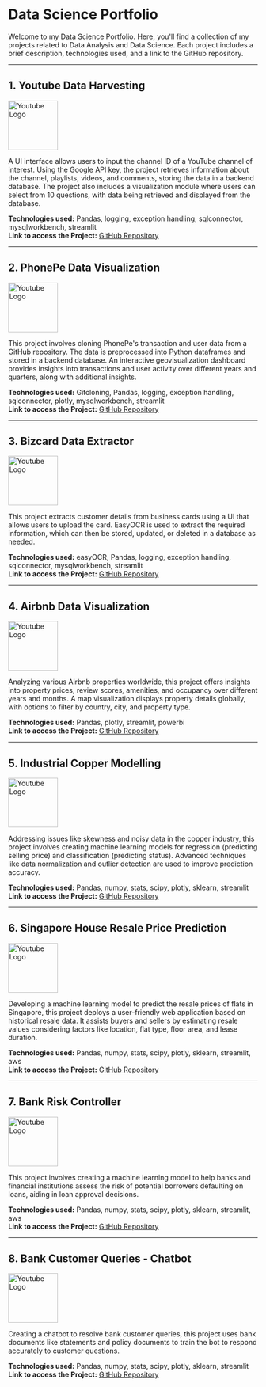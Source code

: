 # Data Science Portfolio

Welcome to my Data Science Portfolio. Here, you'll find a collection of my projects related to Data Analysis and Data Science. Each project includes a brief description, technologies used, and a link to the GitHub repository.

---

## 1. Youtube Data Harvesting
<img src="https://www.freepnglogos.com/uploads/youtube-video-logo-png-4.png" alt="Youtube Logo" width="100"/>

A UI interface allows users to input the channel ID of a YouTube channel of interest. Using the Google API key, the project retrieves information about the channel, playlists, videos, and comments, storing the data in a backend database. The project also includes a visualization module where users can select from 10 questions, with data being retrieved and displayed from the database.

**Technologies used:** Pandas, logging, exception handling, sqlconnector, mysqlworkbench, streamlit  
**Link to access the Project:** [GitHub Repository](<Provide the GitHub repo link>)

---

## 2. PhonePe Data Visualization
<img src="https://1000logos.net/wp-content/uploads/2022/11/PhonePe-Logo.png" alt="Youtube Logo" width="100"/>

This project involves cloning PhonePe's transaction and user data from a GitHub repository. The data is preprocessed into Python dataframes and stored in a backend database. An interactive geovisualization dashboard provides insights into transactions and user activity over different years and quarters, along with additional insights.

**Technologies used:** Gitcloning, Pandas, logging, exception handling, sqlconnector, plotly, mysqlworkbench, streamlit  
**Link to access the Project:** [GitHub Repository](<Provide the GitHub repo link>)

---

## 3. Bizcard Data Extractor
<img src="https://webneel.com/sites/default/files/images/download/thumb/32-modern-business-card-preview-on-table.jpg" alt="Youtube Logo" width="100"/>

This project extracts customer details from business cards using a UI that allows users to upload the card. EasyOCR is used to extract the required information, which can then be stored, updated, or deleted in a database as needed.

**Technologies used:** easyOCR, Pandas, logging, exception handling, sqlconnector, mysqlworkbench, streamlit  
**Link to access the Project:** [GitHub Repository](<Provide the GitHub repo link>)

---

## 4. Airbnb Data Visualization
<img src="https://upload.wikimedia.org/wikipedia/commons/6/69/Airbnb_Logo_Bélo.svg" alt="Youtube Logo" width="100"/>

Analyzing various Airbnb properties worldwide, this project offers insights into property prices, review scores, amenities, and occupancy over different years and months. A map visualization displays property details globally, with options to filter by country, city, and property type.

**Technologies used:** Pandas, plotly, streamlit, powerbi  
**Link to access the Project:** [GitHub Repository](<Provide the GitHub repo link>)

---

## 5. Industrial Copper Modelling
<img src="https://cdn-prod.medicalnewstoday.com/content/images/articles/288/288165/copper-wire-spools-on-shelf.jpg" alt="Youtube Logo" width="100"/>

Addressing issues like skewness and noisy data in the copper industry, this project involves creating machine learning models for regression (predicting selling price) and classification (predicting status). Advanced techniques like data normalization and outlier detection are used to improve prediction accuracy.

**Technologies used:** Pandas, numpy, stats, scipy, plotly, sklearn, streamlit  
**Link to access the Project:** [GitHub Repository](<Provide the GitHub repo link>)

---

## 6. Singapore House Resale Price Prediction
<img src="https://media.licdn.com/dms/image/D5612AQEHr1sBVmqkxQ/article-cover_image-shrink_720_1280/0/1706292872702?e=2147483647&v=beta&t=2-5nbgHg1eHUzsHKKWbXw_yY0Sm29yajweUUpyOcqWI" alt="Youtube Logo" width="100"/>

Developing a machine learning model to predict the resale prices of flats in Singapore, this project deploys a user-friendly web application based on historical resale data. It assists buyers and sellers by estimating resale values considering factors like location, flat type, floor area, and lease duration.

**Technologies used:** Pandas, numpy, stats, scipy, plotly, sklearn, streamlit, aws  
**Link to access the Project:** [GitHub Repository](<Provide the GitHub repo link>)

---

## 7. Bank Risk Controller

<img src="https://www.bizagi.com/files/live/sites/bizagi/files/Blogs/Risk%20Management%20in%20Banking.jpg" alt="Youtube Logo" width="100"/>

This project involves creating a machine learning model to help banks and financial institutions assess the risk of potential borrowers defaulting on loans, aiding in loan approval decisions.

**Technologies used:** Pandas, numpy, stats, scipy, plotly, sklearn, streamlit, aws  
**Link to access the Project:** [GitHub Repository](<Provide the GitHub repo link>)

---

## 8. Bank Customer Queries - Chatbot
<img src="https://s4769.pcdn.co/wp-content/uploads/2023/05/GenAI-Chatbots-Marketing-1024x597.png" alt="Youtube Logo" width="100"/>


Creating a chatbot to resolve bank customer queries, this project uses bank documents like statements and policy documents to train the bot to respond accurately to customer questions.

**Technologies used:** Pandas, numpy, stats, scipy, plotly, sklearn, streamlit  
**Link to access the Project:** [GitHub Repository](<Provide the GitHub repo link>)
